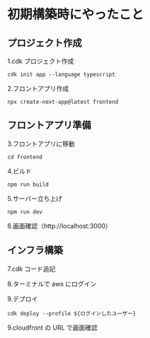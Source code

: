 # 初期構築時にやったこと

## プロジェクト作成

1.cdk プロジェクト作成

```
cdk init app --language typescript
```

2.フロントアプリ作成

```
npx create-next-app@latest frontend
```

## フロントアプリ準備

3.フロントアプリに移動

```
cd frontend
```

4.ビルド

```
npm run build
```

5.サーバー立ち上げ

```
npm run dev
```

6.画面確認（http://localhost:3000）

## インフラ構築

7.cdk コード追記

8.ターミナルで aws にログイン

9.デプロイ

```
cdk deploy --profile ${ログインしたユーザー}
```

9.cloudfront の URL で画面確認
